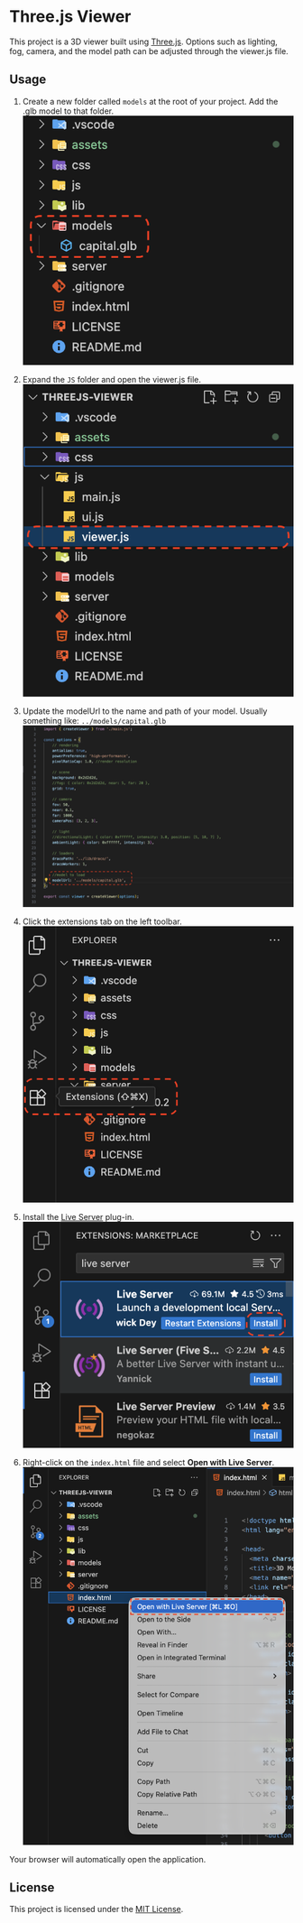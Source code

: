 # Three.js Viewer
This project is a 3D viewer built using [Three.js](https://threejs.org/). Options such as lighting, fog, camera, and the model path can be adjusted through the viewer.js file.

## Usage
1. Create a new folder called `models` at the root of your project. Add the .glb model to that folder.
![Add model](./assets/Readme/screenshot1.png)

2. Expand the `JS` folder and open the viewer.js file.
![Open viewer file](./assets/Readme/screenshot2.png)

3. Update the modelUrl to the name and path of your model. Usually something like: `../models/capital.glb`
![Update model path](./assets/Readme/screenshot3.png)

4. Click the extensions tab on the left toolbar.
![Open extensions](./assets/Readme/screenshot4.png)

5. Install the [Live Server](https://marketplace.visualstudio.com/items?itemName=ritwickdey.LiveServer) plug-in.
![Install plugin](./assets/Readme/screenshot5.png)

6. Right-click on the `index.html` file and select **Open with Live Server**.
![Start project](./assets/Readme/screenshot6.png)

Your browser will automatically open the application.

## License
This project is licensed under the [MIT License](LICENSE).

